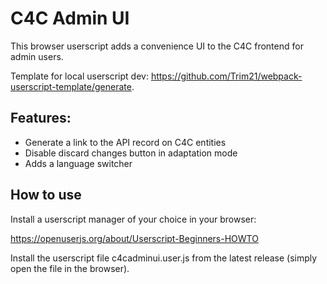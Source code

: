 # C4C Admin UI

This browser userscript adds a convenience UI to the C4C frontend for admin users.

Template for local userscript dev: https://github.com/Trim21/webpack-userscript-template/generate.

## Features:

-   Generate a link to the API record on C4C entities
-   Disable discard changes button in adaptation mode
-   Adds a language switcher

## How to use

Install a userscript manager of your choice in your browser:

https://openuserjs.org/about/Userscript-Beginners-HOWTO

Install the userscript file c4cadminui.user.js from the latest release (simply open the file in the browser).
